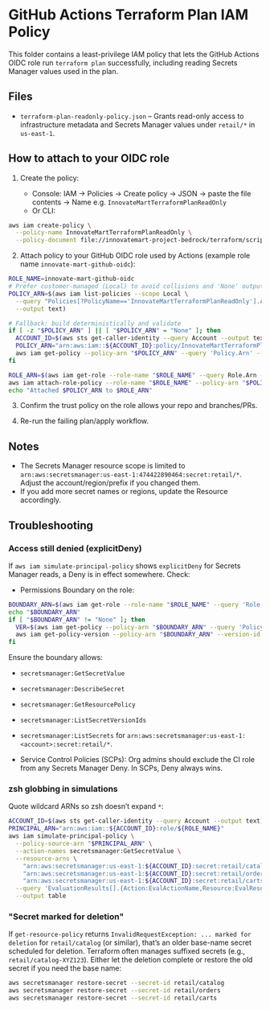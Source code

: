 # GitHub Actions Terraform Plan IAM Policy

This folder contains a least-privilege IAM policy that lets the GitHub Actions OIDC role run `terraform plan` successfully, including reading Secrets Manager values used in the plan.

## Files

- `terraform-plan-readonly-policy.json` – Grants read-only access to infrastructure metadata and Secrets Manager values under `retail/*` in `us-east-1`.

## How to attach to your OIDC role

1. Create the policy:

   - Console: IAM → Policies → Create policy → JSON → paste the file contents → Name e.g. `InnovateMartTerraformPlanReadOnly`
   - Or CLI:

```bash
aws iam create-policy \
  --policy-name InnovateMartTerraformPlanReadOnly \
  --policy-document file://innovatemart-project-bedrock/terraform/scripts/iam/terraform-plan-readonly-policy.json
```

2. Attach policy to your GitHub OIDC role used by Actions (example role name `innovate-mart-github-oidc`):

```bash
ROLE_NAME=innovate-mart-github-oidc
# Prefer customer-managed (Local) to avoid collisions and 'None' outputs
POLICY_ARN=$(aws iam list-policies --scope Local \
  --query "Policies[?PolicyName=='InnovateMartTerraformPlanReadOnly'].Arn | [0]" \
  --output text)

# Fallback: build deterministically and validate
if [ -z "$POLICY_ARN" ] || [ "$POLICY_ARN" = "None" ]; then
  ACCOUNT_ID=$(aws sts get-caller-identity --query Account --output text)
  POLICY_ARN="arn:aws:iam::${ACCOUNT_ID}:policy/InnovateMartTerraformPlanReadOnly"
  aws iam get-policy --policy-arn "$POLICY_ARN" --query 'Policy.Arn' --output text >/dev/null
fi

ROLE_ARN=$(aws iam get-role --role-name "$ROLE_NAME" --query Role.Arn --output text)
aws iam attach-role-policy --role-name "$ROLE_NAME" --policy-arn "$POLICY_ARN"
echo "Attached $POLICY_ARN to $ROLE_ARN"
```

3. Confirm the trust policy on the role allows your repo and branches/PRs.

4. Re-run the failing plan/apply workflow.

## Notes

- The Secrets Manager resource scope is limited to `arn:aws:secretsmanager:us-east-1:474422890464:secret:retail/*`. Adjust the account/region/prefix if you changed them.
- If you add more secret names or regions, update the Resource accordingly.

## Troubleshooting

### Access still denied (explicitDeny)
If `aws iam simulate-principal-policy` shows `explicitDeny` for Secrets Manager reads, a Deny is in effect somewhere. Check:

- Permissions Boundary on the role:

```bash
BOUNDARY_ARN=$(aws iam get-role --role-name "$ROLE_NAME" --query 'Role.PermissionsBoundary.PermissionsBoundaryArn' --output text)
echo "$BOUNDARY_ARN"
if [ "$BOUNDARY_ARN" != "None" ]; then
  VER=$(aws iam get-policy --policy-arn "$BOUNDARY_ARN" --query 'Policy.DefaultVersionId' --output text)
  aws iam get-policy-version --policy-arn "$BOUNDARY_ARN" --version-id "$VER" --query 'PolicyVersion.Document' --output json
fi
```

Ensure the boundary allows:
- `secretsmanager:GetSecretValue`
- `secretsmanager:DescribeSecret`
- `secretsmanager:GetResourcePolicy`
- `secretsmanager:ListSecretVersionIds`
- `secretsmanager:ListSecrets`
for `arn:aws:secretsmanager:us-east-1:<account>:secret:retail/*`.

- Service Control Policies (SCPs): Org admins should exclude the CI role from any Secrets Manager Deny. In SCPs, Deny always wins.

### zsh globbing in simulations
Quote wildcard ARNs so zsh doesn’t expand `*`:

```zsh
ACCOUNT_ID=$(aws sts get-caller-identity --query Account --output text)
PRINCIPAL_ARN="arn:aws:iam::${ACCOUNT_ID}:role/${ROLE_NAME}"
aws iam simulate-principal-policy \
  --policy-source-arn "$PRINCIPAL_ARN" \
  --action-names secretsmanager:GetSecretValue \
  --resource-arns \
    "arn:aws:secretsmanager:us-east-1:${ACCOUNT_ID}:secret:retail/catalog-*" \
    "arn:aws:secretsmanager:us-east-1:${ACCOUNT_ID}:secret:retail/orders-*" \
    "arn:aws:secretsmanager:us-east-1:${ACCOUNT_ID}:secret:retail/carts-*" \
  --query 'EvaluationResults[].{Action:EvalActionName,Resource:EvalResourceName,Decision:EvalDecision}' \
  --output table
```

### "Secret marked for deletion"
If `get-resource-policy` returns `InvalidRequestException: ... marked for deletion` for `retail/catalog` (or similar), that’s an older base-name secret scheduled for deletion. Terraform often manages suffixed secrets (e.g., `retail/catalog-XYZ123`). Either let the deletion complete or restore the old secret if you need the base name:

```bash
aws secretsmanager restore-secret --secret-id retail/catalog
aws secretsmanager restore-secret --secret-id retail/orders
aws secretsmanager restore-secret --secret-id retail/carts

```
